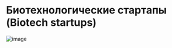 # Биотехнологические стартапы (Biotech startups)

![image](https://github.com/benmasud/nsu-bio-informatics-1/assets/69720999/e431731a-c70b-4871-8794-ccdd447f9dcd)

